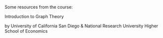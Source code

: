 Some resources from the course:

Introduction to Graph Theory

by University of California San Diego & National Research University Higher School of Economics

